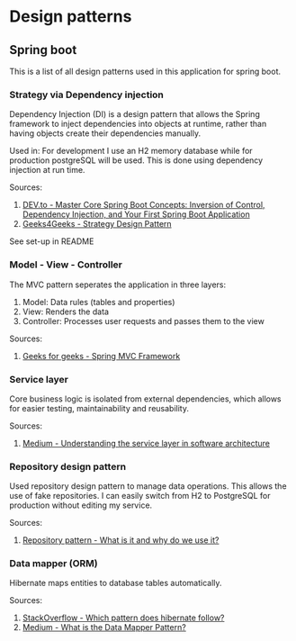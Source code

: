 # Design patterns
## Spring boot
This is a list of all design patterns used in this application for spring boot.
### Strategy via Dependency injection
Dependency Injection (DI) is a design pattern that allows the Spring framework to inject dependencies into objects at runtime, rather than having objects create their dependencies manually.

Used in: For development I use an H2 memory database while for production postgreSQL will be used. This is done using dependency injection at run time.

Sources: 
1. [DEV.to - Master Core Spring Boot Concepts: Inversion of Control, Dependency Injection, and Your First Spring Boot Application](https://dev.to/techeazy_consulting/master-core-spring-boot-concepts-inversion-of-control-dependency-injection-and-your-first-spring-boot-application-3pp7#:~:text=Inversion%20of%20Control%20(IoC)%20is,simplifying%20dependency%20management%20and%20cleanup.)
2. [Geeks4Geeks - Strategy Design Pattern](https://www.geeksforgeeks.org/system-design/strategy-pattern-set-1/)

See set-up in README

### Model - View - Controller
The MVC pattern seperates the application in three layers:
1. Model: Data rules (tables and properties)
2. View: Renders the data
3. Controller: Processes user requests and passes them to the view

Sources:
1. [Geeks for geeks - Spring MVC Framework](https://www.geeksforgeeks.org/springboot/spring-mvc-framework/)

### Service layer
Core business logic is isolated from external dependencies, which allows for easier testing, maintainability and reusability.

Sources:
1. [Medium - Understanding the service layer in software architecture](https://medium.com/@navroops38/understanding-the-service-layer-in-software-architecture-df9b676b3a16)

### Repository design pattern
Used repository design pattern to manage data operations. This allows the use of fake repositories. I can easily switch from H2 to PostgreSQL for production without editing my service.

Sources:
1. [Repository pattern - What is it and why do we use it?](https://medium.com/@hunterfreas/repository-pattern-what-is-it-and-why-do-we-use-it-6a6a8e781711)

### Data mapper (ORM)
Hibernate maps entities to database tables automatically.

Sources:
1. [StackOverflow - Which pattern does hibernate follow?](https://stackoverflow.com/questions/1308096/which-pattern-does-hibernate-follow)
2. [Medium - What is the Data Mapper Pattern?](https://hosseinnejati.medium.com/what-is-the-data-mapper-pattern-219ce6484e28)

